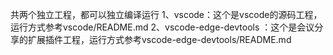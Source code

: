 共两个独立工程，都可以独立编译运行
1、vscode：这个是vscode的源码工程，运行方式参考vscode/README.md
2、vscode-edge-devtools ：这个是会议分享的扩展插件工程，运行方式参考vscode-edge-devtools/README.md